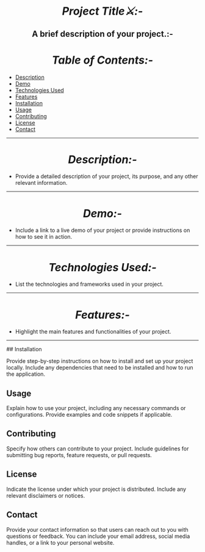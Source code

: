 <h1 align="center"><i> Project Title⚔️:-</i></h1>

<h2 align="center"><b>A brief description of your project.:-</b></h2>

<h1 align="center"><i>Table of Contents:-</i></h1>

- [Description](#description)
- [Demo](#demo)
- [Technologies Used](#technologies-used)
- [Features](#features)
- [Installation](#installation)
- [Usage](#usage)
- [Contributing](#contributing)
- [License](#license)
- [Contact](#contact)
<hr>
<h1 align="center"><i> Description:-</i></h1>

- Provide a detailed description of your project, its purpose, and any other relevant information.
<hr>
<h1 align="center"><i>Demo:-</i></h1>

- Include a link to a live demo of your project or provide instructions on how to see it in action.
<hr>
<h1 align="center"><i> Technologies Used:-</i></h1>

- List the technologies and frameworks used in your project.
<hr>
<h1 align="center"><i>Features:-</i></h1>

- Highlight the main features and functionalities of your project.
<hr>
## Installation

Provide step-by-step instructions on how to install and set up your project locally. Include any dependencies that need to be installed and how to run the application.

## Usage

Explain how to use your project, including any necessary commands or configurations. Provide examples and code snippets if applicable.

## Contributing

Specify how others can contribute to your project. Include guidelines for submitting bug reports, feature requests, or pull requests.

## License

Indicate the license under which your project is distributed. Include any relevant disclaimers or notices.

## Contact

Provide your contact information so that users can reach out to you with questions or feedback. You can include your email address, social media handles, or a link to your personal website.
